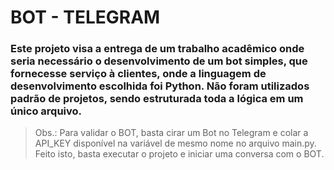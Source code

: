 # BOT - TELEGRAM

### Este projeto visa a entrega de um trabalho acadêmico onde seria necessário o desenvolvimento de um bot simples, que fornecesse serviço à clientes, onde a linguagem de desenvolvimento escolhida foi Python. Não foram utilizados padrão de projetos, sendo estruturada toda a lógica em um único arquivo.

> Obs.: Para validar o BOT, basta cirar um Bot no Telegram e colar a API_KEY disponível na variável de mesmo nome no arquivo main.py. Feito isto, basta executar o projeto e iniciar uma conversa com o BOT.